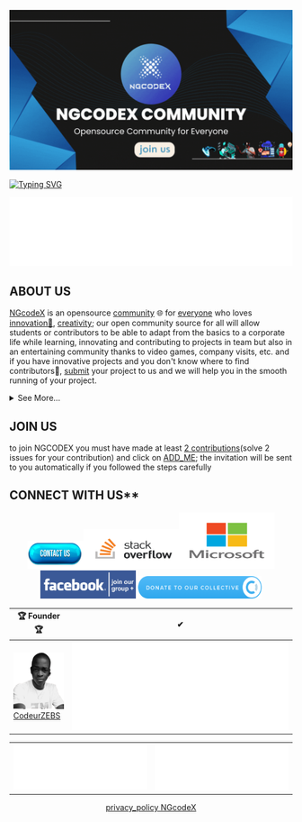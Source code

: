 <img src="https://github.com/NGcodeX/.github/blob/main/profile/private/NGcodeX.gif?raw=true"></a>

[![Typing SVG](https://readme-typing-svg.herokuapp.com?font=Fira+Code&size=24&color=%2336BCF7&lines=🖐click+here+to+register✅)](https://eepurl.com/ic39T5)
<div align="center">
<a href="https://github.com/NGcodeX"><img src="https://raw.githubusercontent.com/NGcodeX/.github/6205e8c42ce025798b3f1f7c70b1be4db70a4822/profile/NGcodexOverall.svg"/></a>
</div>

## ABOUT US

[NGcodeX](https://github.com/orgs/NGcodeX/projects/3) is an opensource [community](https://docs.github.com/fr/site-policy/github-terms/github-community-guidelines) 🌐 for [everyone](https://education.github.com/students) who loves [innovation🔮](#), [creativity](#); our open community
source for all will allow students or contributors to be able to adapt from the basics to a corporate life while learning, innovating and contributing to projects in team but also in an entertaining community thanks to video games, company visits, etc. and if you have innovative projects and you don't know where to find contributors🤲, [submit](#) your project to us and we will help you in the smooth running of your project.
<details>
  <summary>See More... </summary>
  Thus, we have 3 modules:
 <div> 
  
  [- NGcodeX Enterprise;](https://github.com/NGcodeX/NGcodeX_Server)</div>
 <div>
  
  [- NGcodeX Gaming;](https://github.com/NGcodeX/NGcodeX_Server)</div>
 <div>
  
  [- NGcodeX dev session;](https://github.com/NGcodeX/NGcodeX_Server)</div>
    <ul>
      <li>Gather a set of developers regardless of level 🥳 </li>
      <li>Work on innovative projects proposed by each developer 😍 </li>
      <li>Builds gaming communities where every developer can live in an environment full of fun while coding 🎮🕹. </li>
      <li>Helps every developer wanting to build their own empire in the world of technology 📈 </li>
      <li>DeVops/ Cybersecurity TPE/PME</li>
      <li>Offers a set of company-side business services in its entirety (web site, app, page...etc) 🚥 </li>
    </ul>
</details>


## JOIN US

to join NGCODEX you must have made at least [2 contributions](https://github.com/NGcodeX/Your-First-PullRequest/issues)(solve 2 issues for your contribution) and click on [ADD_ME](https://eepurl.com/ic39T5);  the invitation will be sent to you automatically if you followed the steps carefully

## CONNECT WITH US**

<div align="center">
<a href="https://us12.list-manage.com/contact-form?u=12755ffa96fc01ec5b68b0dd4&form_id=d0467e4046fefb5c84ff07e563224626"><img src="https://github.com/NGcodeX/.github/blob/main/profile/private/Contact-Us-PNG-Download-Free-Image.png?raw=true" width="100" height="50" title="Contact NGcodeX"/></a><a href="https://stackoverflowteams.com/c/ngcodex"><img src="https://github.com/NGcodeX/.github/blob/main/profile/private/ngcodexstackteam.png?raw=true" height="70px" width="170px" title="NGcodeX stack overflow" alt=""></a><a href="https://teams.live.com/l/invite/FEAeIfpg9OXRst-JgM"><img src="https://github.com/NGcodeX/.github/blob/main/profile/private/microsoft-transparent-logo-free-png%20(1).png?raw=true" title="NGcodeX team" height="100px" width="170px"></a>   <a href="https://web.facebook.com/groups/ngcodexcommunity"><img src="https://github.com/NGcodeX/.github/blob/main/profile/t%C3%A9l%C3%A9chargement%20(11).png?raw=true" height="50px" width="170px" title="NGcodeX community"/></a>  <a href="https://opencollective.com/ngcodex"><img src="https://github.com/NGcodeX/.github/blob/main/profile/button@2x.png?raw=true" height="40px" width="220px" title="Opencollective"/></a>



| 🏆 Founder 🏆 | ✔ |
| -- | -- |
| <a href="https://github.com/codeurzebs" align="center"><img src="https://github.com/codeurzebs/codeurzebs/blob/main/.github/workflows/Private/ZBS-removebg-preview.png?raw=true"  height="100"/><br>CodeurZEBS</a>  |  <img src="https://raw.githubusercontent.com/NGcodeX/.github/1f35360a423ca70bd71f3405a951727b2b7083df/profile/NGcodeXgithub.svg"/>  | 

|  |  |
| -- | -- |
| <a href="https://github.com/orgs/NGcodeX/projects"><img src="https://raw.githubusercontent.com/NGcodeX/.github/3ba07ccaf86c1bb7f6fbb57efbf103b9d46936d1/profile/private/ngcodex1.svg"></a> | <a href="https://github.com/orgs/NGcodeX/discussions"><img src="https://raw.githubusercontent.com/NGcodeX/.github/cf20b720fb9d91cc2f030e3926fd6cfd2be87898/profile/private/ngcodex2.svg"></a> |
 
 
[privacy_policy NGcodeX](https://github.com/NGcodeX/.github/blob/main/profile/private/politique_de_confidentialite.md)
</div>
